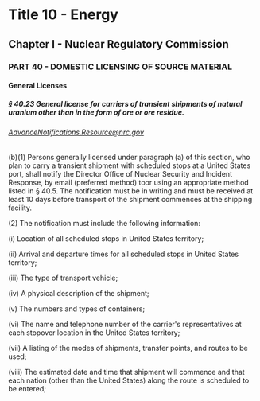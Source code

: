 
# Title 10 - Energy
## Chapter I - Nuclear Regulatory Commission
### PART 40 - DOMESTIC LICENSING OF SOURCE MATERIAL
#### General Licenses
##### § 40.23 General license for carriers of transient shipments of natural uranium other than in the form of ore or ore residue.
###### AdvanceNotifications.Resource@nrc.gov

(b)(1) Persons generally licensed under paragraph (a) of this section, who plan to carry a transient shipment with scheduled stops at a United States port, shall notify the Director Office of Nuclear Security and Incident Response, by email (preferred method) toor using an appropriate method listed in § 40.5. The notification must be in writing and must be received at least 10 days before transport of the shipment commences at the shipping facility.

(2) The notification must include the following information:

(i) Location of all scheduled stops in United States territory;

(ii) Arrival and departure times for all scheduled stops in United States territory;

(iii) The type of transport vehicle;

(iv) A physical description of the shipment;

(v) The numbers and types of containers;

(vi) The name and telephone number of the carrier's representatives at each stopover location in the United States territory;

(vii) A listing of the modes of shipments, transfer points, and routes to be used;

(viii) The estimated date and time that shipment will commence and that each nation (other than the United States) along the route is scheduled to be entered;
